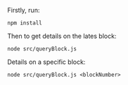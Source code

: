 Firstly, run: 

```
npm install
```

Then to get details on the lates block:

```
node src/queryBlock.js
```

Details on a specific block:

```
node src/queryBlock.js <blockNumber>
```